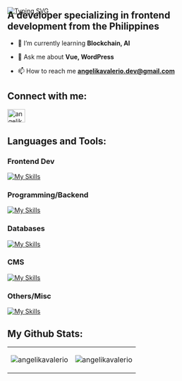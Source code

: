 <a href="https://git.io/typing-svg"><img src="https://readme-typing-svg.demolab.com?font=Montserrat&weight=700&size=34&pause=1000&color=4FF735&random=false&width=435&lines=Hi!+I+am+Angelika+Valerio" alt="Typing SVG" /></a>
<h2 style="margin-top: -25px">A developer specializing in frontend development from the Philippines</h2>

- 🌱 I’m currently learning **Blockchain, AI**

- 💬 Ask me about **Vue, WordPress**

- 📫 How to reach me **angelikavalerio.dev@gmail.com**

<h2 align="left">Connect with me:</h2>
<p align="left">
<a href="https://linkedin.com/in/angelika-valerio" target="blank"><img align="center" src="https://raw.githubusercontent.com/rahuldkjain/github-profile-readme-generator/master/src/images/icons/Social/linked-in-alt.svg" alt="angelika-valerio" height="30" width="40" /></a>
</p>

<h2 align="left">Languages and Tools:</h2>

<h3 align="left">Frontend Dev</h3>

[![My Skills](https://skillicons.dev/icons?i=js,vue,react,sass,typescript,tailwindcss)](https://skillicons.dev)

<h3 align="left">Programming/Backend</h3>

[![My Skills](https://skillicons.dev/icons?i=php,nodejs,expressjs,flask)](https://skillicons.dev)

<h3 align="left">Databases</h3>

[![My Skills](https://skillicons.dev/icons?i=mongodb,mysql)](https://skillicons.dev)

<h3 align="left">CMS</h3>

[![My Skills](https://skillicons.dev/icons?i=wordpress)](https://skillicons.dev)

<h3 align="left">Others/Misc</h3>

[![My Skills](https://skillicons.dev/icons?i=github,gitlab,figma,postman)](https://skillicons.dev)

<h2 align="left">My Github Stats:</h2>

<table style="width:100%; border-collapse: collapse">
<tr>
<td align="center"><p><img align="center" src="https://github-readme-stats.vercel.app/api/top-langs?username=angelikavalerio&show_icons=true&locale=en&layout=compact" alt="angelikavalerio" /></p></td>
<td align="center"><p><img align="center" src="https://github-readme-streak-stats.herokuapp.com/?user=angelikavalerio&" alt="angelikavalerio" /></p></td>
</tr>
</table>
